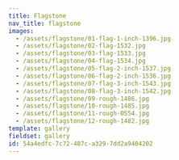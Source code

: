 ```yaml
---
title: Flagstone
nav_title: flagstone
images:
  - /assets/flagstone/01-flag-1-inch-1396.jpg
  - /assets/flagstone/02-flag-1532.jpg
  - /assets/flagstone/03-flag-1533.jpg
  - /assets/flagstone/04-flag-1534.jpg
  - /assets/flagstone/05-flag-2-inch-1537.jpg
  - /assets/flagstone/06-flag-2-inch-1536.jpg
  - /assets/flagstone/07-flag-3-inch-1543.jpg
  - /assets/flagstone/08-flag-3-inch-1542.jpg
  - /assets/flagstone/09-rough-1486.jpg
  - /assets/flagstone/10-rough-1485.jpg
  - /assets/flagstone/11-rough-0554.jpg
  - /assets/flagstone/12-rough-1482.jpg
template: gallery
fieldset: gallery
id: 54a4edfc-7c72-487c-a329-7dd2a9404202
---
```

